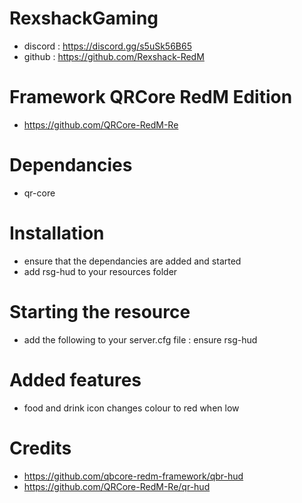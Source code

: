 # RexshackGaming
- discord : https://discord.gg/s5uSk56B65
- github : https://github.com/Rexshack-RedM

# Framework QRCore RedM Edition
- https://github.com/QRCore-RedM-Re

# Dependancies
- qr-core

# Installation
- ensure that the dependancies are added and started
- add rsg-hud to your resources folder

# Starting the resource
- add the following to your server.cfg file : ensure rsg-hud

# Added features
- food and drink icon changes colour to red when low

# Credits
- https://github.com/qbcore-redm-framework/qbr-hud
- https://github.com/QRCore-RedM-Re/qr-hud
